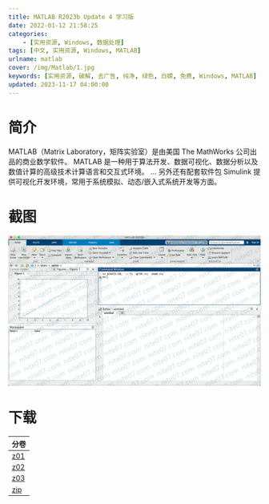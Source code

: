 ```yaml
---
title: MATLAB R2023b Update 4 学习版
date: 2022-01-12 21:58:25
categories:
    - [实用资源, Windows, 数据处理]
tags: [中文, 实用资源, Windows, MATLAB]
urlname: matlab
cover: /img/Matlab/1.jpg
keywords: [实用资源, 破解, 去广告, 纯净, 绿色, 白嫖, 免费, Windows, MATLAB]
updated: 2023-11-17 04:00:00
---
```


# 简介

MATLAB（Matrix Laboratory，矩阵实验室）是由美国 The MathWorks 公司出品的商业数学软件。 MATLAB 是一种用于算法开发、数据可视化、数据分析以及数值计算的高级技术计算语言和交互式环境。 ... 另外还有配套软件包 Simulink 提供可视化开发环境，常用于系统模拟、动态/嵌入式系统开发等方面。

# 截图

![](/img/Matlab/2.jpg)

# 下载

| 分卷                                                                               |
| ---------------------------------------------------------------------------------- |
| [z01](/download/index.html?f=MathWorks-MATLAB-R2023b-v23.2.0.2428915-Update-4.z01) |
| [z02](/download/index.html?f=MathWorks-MATLAB-R2023b-v23.2.0.2428915-Update-4.z02) |
| [z03](/download/index.html?f=MathWorks-MATLAB-R2023b-v23.2.0.2428915-Update-4.z03) |
| [zip](/download/index.html?f=MathWorks-MATLAB-R2023b-v23.2.0.2428915-Update-4.zip) |
